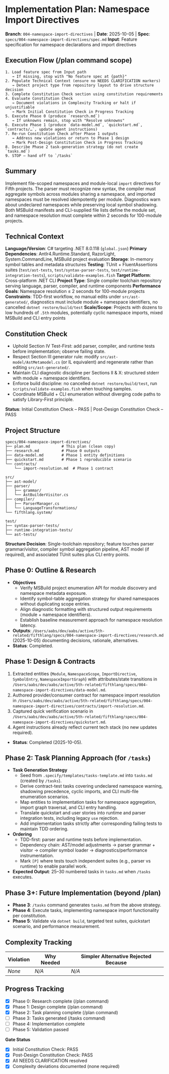 # Implementation Plan: Namespace Import Directives

**Branch**: `004-namespace-import-directives` | **Date**: 2025-10-05 | **Spec**: `specs/004-namespace-import-directives/spec.md`
**Input**: Feature specification for namespace declarations and import directives

## Execution Flow (/plan command scope)
```
1. Load feature spec from Input path
   → If missing, stop with "No feature spec at {path}"
2. Populate Technical Context (ensure no NEEDS CLARIFICATION markers)
   → Detect project type from repository layout to drive structure decision
3. Complete Constitution Check section using constitution requirements
4. Evaluate Constitution Check
   → Document violations in Complexity Tracking or halt if unjustifiable
   → Mark Initial Constitution Check in Progress Tracking
5. Execute Phase 0 (produce `research.md`)
   → If unknowns remain, stop with "Resolve unknowns"
6. Execute Phase 1 (produce `data-model.md`, `quickstart.md`, `contracts/…`, update agent instructions)
7. Re-run Constitution Check after Phase 1 outputs
   → Address new violations or return to Phase 1 design
   → Mark Post-Design Constitution Check in Progress Tracking
8. Describe Phase 2 task-generation strategy (do not create `tasks.md`)
9. STOP – hand off to `/tasks`
```

## Summary
Implement file-scoped namespaces and module-local `import` directives for Fifth projects. The parser must recognize new syntax, the compiler must aggregate symbols across modules sharing a namespace, and imported namespaces must be resolved idempotently per module. Diagnostics warn about undeclared namespaces while preserving local symbol shadowing. Both MSBuild manifests and CLI-supplied file lists define the module set, and namespace resolution must complete within 2 seconds for 100-module projects.

## Technical Context
**Language/Version**: C# targeting .NET 8.0.118 (`global.json`)
**Primary Dependencies**: Antlr4.Runtime.Standard, RazorLight, System.CommandLine, MSBuild project evaluation
**Storage**: In-memory symbol tables and metadata structures
**Testing**: TUnit + FluentAssertions suites (`test/ast-tests`, `test/syntax-parser-tests`, `test/runtime-integration-tests`), `scripts/validate-examples.fish`
**Target Platform**: Cross-platform .NET CLI
**Project Type**: Single compiler toolchain repository serving language, parser, compiler, and runtime components
**Performance Goals**: Namespace resolution ≤ 2 seconds for 100-module projects
**Constraints**: TDD-first workflow, no manual edits under `src/ast-generated/`, diagnostics must include module + namespace identifiers, no cancelled `dotnet restore/build/test`
**Scale/Scope**: Projects with dozens to low hundreds of `.5th` modules, potentially cyclic namespace imports, mixed MSBuild and CLI entry points

## Constitution Check
- Uphold Section IV Test-First: add parser, compiler, and runtime tests before implementation; observe failing state.
- Respect Section III generator rule: modify `src/ast-model/AstMetamodel.cs` (or IL equivalent) and regenerate rather than editing `src/ast-generated/`.
- Maintain CLI diagnostic discipline per Sections II & X: structured stderr with module + namespace identifiers.
- Enforce build discipline: no cancelled `dotnet restore/build/test`, run `scripts/validate-examples.fish` when touching samples.
- Coordinate MSBuild + CLI enumeration without diverging code paths to satisfy Library-First principle.

**Status**: Initial Constitution Check – PASS | Post-Design Constitution Check – PASS

## Project Structure
```
specs/004-namespace-import-directives/
├── plan.md              # This plan (clean copy)
├── research.md          # Phase 0 outputs
├── data-model.md        # Phase 1 entity definitions
├── quickstart.md        # Phase 1 reproducible scenario
└── contracts/
    └── import-resolution.md  # Phase 1 contract

src/
├── ast-model/
├── parser/
│   ├── grammar/
│   └── AstBuilderVisitor.cs
├── compiler/
│   ├── ParserManager.cs
│   └── LanguageTransformations/
└── fifthlang.system/

test/
├── syntax-parser-tests/
├── runtime-integration-tests/
└── ast-tests/
```

**Structure Decision**: Single-toolchain repository; feature touches parser grammar/visitor, compiler symbol aggregation pipeline, AST model (if required), and associated TUnit suites plus CLI entry points.

## Phase 0: Outline & Research
- **Objectives**
  - Verify MSBuild project enumeration API for module discovery and namespace metadata exposure.
  - Identify symbol-table aggregation strategy for shared namespaces without duplicating scope entries.
  - Align diagnostic formatting with structured output requirements (module + namespace identifiers).
  - Establish baseline measurement approach for namespace resolution latency.
- **Outputs**: `/Users/aabs/dev/aabs/active/5th-related/fifthlang/specs/004-namespace-import-directives/research.md` (2025-10-05) documenting decisions, rationale, alternatives.
- **Status**: Completed.

## Phase 1: Design & Contracts
1. Extracted entities (`Module`, `NamespaceScope`, `ImportDirective`, `SymbolEntry`, `NamespaceImportGraph`) with attributes/state transitions in `/Users/aabs/dev/aabs/active/5th-related/fifthlang/specs/004-namespace-import-directives/data-model.md`.
2. Authored provider/consumer contract for namespace import resolution in `/Users/aabs/dev/aabs/active/5th-related/fifthlang/specs/004-namespace-import-directives/contracts/import-resolution.md`.
3. Captured quick verification scenario in `/Users/aabs/dev/aabs/active/5th-related/fifthlang/specs/004-namespace-import-directives/quickstart.md`.
4. Agent instructions already reflect current tech stack (no new updates required).
- **Status**: Completed (2025-10-05).

## Phase 2: Task Planning Approach (for `/tasks`)
- **Task Generation Strategy**
  - Seed from `.specify/templates/tasks-template.md` into `tasks.md` (created by `/tasks`).
  - Derive contract-test tasks covering undeclared namespace warning, shadowing precedence, cyclic imports, and CLI multi-file enumeration scenarios.
  - Map entities to implementation tasks for namespace aggregation, import graph traversal, and CLI entry handling.
  - Translate quickstart and user stories into runtime and parser integration tests, including legacy `use` rejection.
  - Add implementation tasks strictly after corresponding failing tests to maintain TDD ordering.
- **Ordering**
  - TDD-first: parser and runtime tests before implementation.
  - Dependency chain: AST/model adjustments → parser grammar + visitor → compiler symbol loader → diagnostics/performance instrumentation.
  - Mark `[P]` where tests touch independent suites (e.g., parser vs runtime) to enable parallel work.
- **Expected Output**: 25–30 numbered tasks in `tasks.md` when `/tasks` executes.

## Phase 3+: Future Implementation (beyond /plan)
- **Phase 3**: `/tasks` command generates `tasks.md` from the above strategy.
- **Phase 4**: Execute tasks, implementing namespace import functionality per constitution.
- **Phase 5**: Validate via `dotnet build`, targeted test suites, quickstart scenario, and performance measurement.

## Complexity Tracking
| Violation | Why Needed | Simpler Alternative Rejected Because |
|-----------|------------|---------------------------------------|
| _None_    | _N/A_       | _N/A_                                 |

## Progress Tracking
- [x] Phase 0: Research complete (/plan command)
- [x] Phase 1: Design complete (/plan command)
- [x] Phase 2: Task planning complete (/plan command)
- [ ] Phase 3: Tasks generated (/tasks command)
- [ ] Phase 4: Implementation complete
- [ ] Phase 5: Validation passed

**Gate Status**
- [x] Initial Constitution Check: PASS
- [x] Post-Design Constitution Check: PASS
- [x] All NEEDS CLARIFICATION resolved
- [x] Complexity deviations documented (none required)
